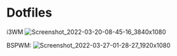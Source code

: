 # Dotfiles

i3WM
![Screenshot_2022-03-20-08-45-16_3840x1080](https://user-images.githubusercontent.com/86767765/159177682-d9f3b13e-20c2-4e37-8465-024e668ad9c2.png)

BSPWM:
![Screenshot_2022-03-27-01-28-27_1920x1080](https://user-images.githubusercontent.com/86767765/160260433-94a3e36f-cb2e-4c3d-885b-e296029824a2.png)
